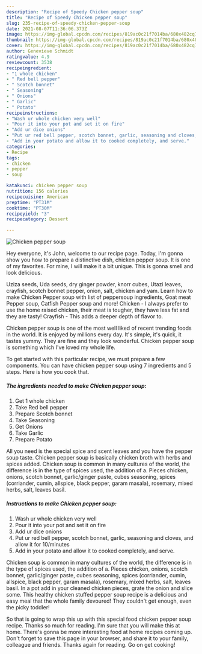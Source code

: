 ```yaml
---
description: "Recipe of Speedy Chicken pepper soup"
title: "Recipe of Speedy Chicken pepper soup"
slug: 235-recipe-of-speedy-chicken-pepper-soup
date: 2021-08-07T11:36:06.373Z
image: https://img-global.cpcdn.com/recipes/819ac0c21f7014ba/680x482cq70/chicken-pepper-soup-recipe-main-photo.jpg
thumbnail: https://img-global.cpcdn.com/recipes/819ac0c21f7014ba/680x482cq70/chicken-pepper-soup-recipe-main-photo.jpg
cover: https://img-global.cpcdn.com/recipes/819ac0c21f7014ba/680x482cq70/chicken-pepper-soup-recipe-main-photo.jpg
author: Genevieve Schmidt
ratingvalue: 4.9
reviewcount: 3538
recipeingredient:
- "1 whole chicken"
- " Red bell pepper"
- " Scotch bonnet"
- " Seasoning"
- " Onions"
- " Garlic"
- " Potato"
recipeinstructions:
- "Wash ur whole chicken very well"
- "Pour it into your pot and set it on fire"
- "Add ur dice onions"
- "Put ur red bell pepper, scotch bonnet, garlic, seasoning and cloves, and allow it for 10/minutes"
- "Add in your potato and allow it to cooked completely, and serve."
categories:
- Recipe
tags:
- chicken
- pepper
- soup

katakunci: chicken pepper soup 
nutrition: 156 calories
recipecuisine: American
preptime: "PT31M"
cooktime: "PT30M"
recipeyield: "3"
recipecategory: Dessert

---
```



![Chicken pepper soup](https://img-global.cpcdn.com/recipes/819ac0c21f7014ba/680x482cq70/chicken-pepper-soup-recipe-main-photo.jpg)

Hey everyone, it's John, welcome to our recipe page. Today, I'm gonna show you how to prepare a distinctive dish, chicken pepper soup. It is one of my favorites. For mine, I will make it a bit unique. This is gonna smell and look delicious.

Uziza seeds, Uda seeds, dry ginger powder, knorr cubes, Utazi leaves, crayfish, scotch bonnet pepper, onion, salt, chicken and yam. Learn how to make Chicken Pepper soup with list of peppersoup ingredients, Goat meat Pepper soup, Catfish Pepper soup and more! Chicken - I always prefer to use the home raised chicken, their meat is tougher, they have less fat and they are tasty! Crayfish - This adds a deeper depth of flavor to.

Chicken pepper soup is one of the most well liked of recent trending foods in the world. It is enjoyed by millions every day. It's simple, it's quick, it tastes yummy. They are fine and they look wonderful. Chicken pepper soup is something which I've loved my whole life.


To get started with this particular recipe, we must prepare a few components. You can have chicken pepper soup using 7 ingredients and 5 steps. Here is how you cook that.

<!--inarticleads1-->

##### The ingredients needed to make Chicken pepper soup:

1. Get 1 whole chicken
1. Take  Red bell pepper
1. Prepare  Scotch bonnet
1. Take  Seasoning
1. Get  Onions
1. Take  Garlic
1. Prepare  Potato


All you need is the special spice and scent leaves and you have the pepper soup taste. Chicken pepper soup is basically chicken broth with herbs and spices added. Chicken soup is common in many cultures of the world, the difference is in the type of spices used, the addition of a. Pieces chicken, onions, scotch bonnet, garlic/ginger paste, cubes seasoning, spices (corriander, cumin, allspice, black pepper, garam masala), rosemary, mixed herbs, salt, leaves basil. 

<!--inarticleads2-->

##### Instructions to make Chicken pepper soup:

1. Wash ur whole chicken very well
1. Pour it into your pot and set it on fire
1. Add ur dice onions
1. Put ur red bell pepper, scotch bonnet, garlic, seasoning and cloves, and allow it for 10/minutes
1. Add in your potato and allow it to cooked completely, and serve.


Chicken soup is common in many cultures of the world, the difference is in the type of spices used, the addition of a. Pieces chicken, onions, scotch bonnet, garlic/ginger paste, cubes seasoning, spices (corriander, cumin, allspice, black pepper, garam masala), rosemary, mixed herbs, salt, leaves basil. In a pot add in your cleaned chicken pieces, grate the onion and slice some. This healthy chicken stuffed pepper soup recipe is a delicious and easy meal that the whole family devoured! They couldn&#39;t get enough, even the picky toddler! 

So that is going to wrap this up with this special food chicken pepper soup recipe. Thanks so much for reading. I'm sure that you will make this at home. There's gonna be more interesting food at home recipes coming up. Don't forget to save this page in your browser, and share it to your family, colleague and friends. Thanks again for reading. Go on get cooking!
